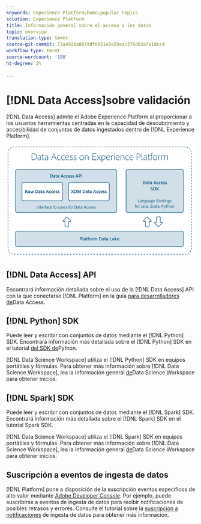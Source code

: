 ```yaml
---
keywords: Experience Platform;home;popular topics
solution: Experience Platform
title: Información general sobre el acceso a los datos
topic: overview
translation-type: tm+mt
source-git-commit: 73a492ba887ddfe651e0a29aac376d82a7a1dcc4
workflow-type: tm+mt
source-wordcount: '188'
ht-degree: 2%

---
```



# [!DNL Data Access]sobre validación

[!DNL Data Access] admite el Adobe Experience Platform al proporcionar a los usuarios herramientas centradas en la capacidad de descubrimiento y accesibilidad de conjuntos de datos ingestados dentro de [!DNL Experience Platform].

![Acceso a datos en el Experience Platform](images/Data_Access_Experience_Platform.png)

## [!DNL Data Access] API

Encontrará información detallada sobre el uso de la [!DNL Data Access] API con la que conectarse [!DNL Platform] en la guía [para desarrolladores de](api.md)Data Access.

## [!DNL Python] SDK

Puede leer y escribir con conjuntos de datos mediante el [!DNL Python] SDK. Encontrará información más detallada sobre el [!DNL Python] SDK en el tutorial [del SDK de](./tutorials/python-sdk.md)Python.

[!DNL Data Science Workspace] utiliza el [!DNL Python] SDK en equipos portátiles y fórmulas. Para obtener más información sobre [!DNL Data Science Workspace], lea la información general [de](../data-science-workspace/home.md)Data Science Workspace para obtener inicios.

## [!DNL Spark] SDK

Puede leer y escribir con conjuntos de datos mediante el [!DNL Spark] SDK. Encontrará información más detallada sobre el [!DNL Spark] SDK en el tutorial [](./tutorials/spark-sdk.md)Spark SDK.

[!DNL Data Science Workspace] utiliza el [!DNL Spark] SDK en equipos portátiles y fórmulas. Para obtener más información sobre [!DNL Data Science Workspace], lea la información general [de](../data-science-workspace/home.md)Data Science Workspace para obtener inicios.

## Suscripción a eventos de ingesta de datos

[!DNL Platform] pone a disposición de la suscripción eventos específicos de alto valor mediante [Adobe Developer Console](https://www.adobe.com/go/devs_console_ui). Por ejemplo, puede suscribirse a eventos de ingesta de datos para recibir notificaciones de posibles retrasos y errores. Consulte el tutorial sobre la [suscripción a notificaciones](../ingestion/quality/subscribe-events.md) de ingesta de datos para obtener más información.